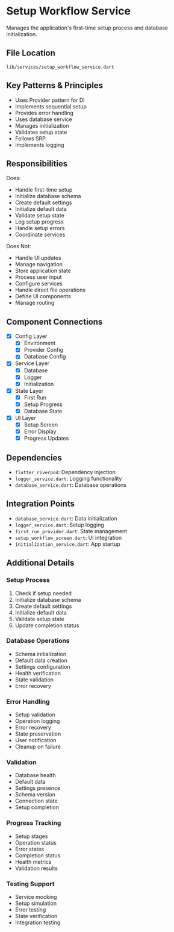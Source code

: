# Setup Workflow Service

Manages the application's first-time setup process and database initialization.

## File Location
`lib/services/setup_workflow_service.dart`

## Key Patterns & Principles
- Uses Provider pattern for DI
- Implements sequential setup
- Provides error handling
- Uses database service
- Manages initialization
- Validates setup state
- Follows SRP
- Implements logging

## Responsibilities
Does:
- Handle first-time setup
- Initialize database schema
- Create default settings
- Initialize default data
- Validate setup state
- Log setup progress
- Handle setup errors
- Coordinate services

Does Not:
- Handle UI updates
- Manage navigation
- Store application state
- Process user input
- Configure services
- Handle direct file operations
- Define UI components
- Manage routing

## Component Connections
- [x] Config Layer
  - [x] Environment
  - [x] Provider Config
  - [x] Database Config
- [x] Service Layer
  - [x] Database
  - [x] Logger
  - [x] Initialization
- [x] State Layer
  - [x] First Run
  - [x] Setup Progress
  - [x] Database State
- [x] UI Layer
  - [x] Setup Screen
  - [x] Error Display
  - [x] Progress Updates

## Dependencies
- `flutter_riverpod`: Dependency injection
- `logger_service.dart`: Logging functionality
- `database_service.dart`: Database operations

## Integration Points
- `database_service.dart`: Data initialization
- `logger_service.dart`: Setup logging
- `first_run_provider.dart`: State management
- `setup_workflow_screen.dart`: UI integration
- `initialization_service.dart`: App startup

## Additional Details

### Setup Process
1. Check if setup needed
2. Initialize database schema
3. Create default settings
4. Initialize default data
5. Validate setup state
6. Update completion status

### Database Operations
- Schema initialization
- Default data creation
- Settings configuration
- Health verification
- State validation
- Error recovery

### Error Handling
- Setup validation
- Operation logging
- Error recovery
- State preservation
- User notification
- Cleanup on failure

### Validation
- Database health
- Default data
- Settings presence
- Schema version
- Connection state
- Setup completion

### Progress Tracking
- Setup stages
- Operation status
- Error states
- Completion status
- Health metrics
- Validation results

### Testing Support
- Service mocking
- Setup simulation
- Error testing
- State verification
- Integration testing 